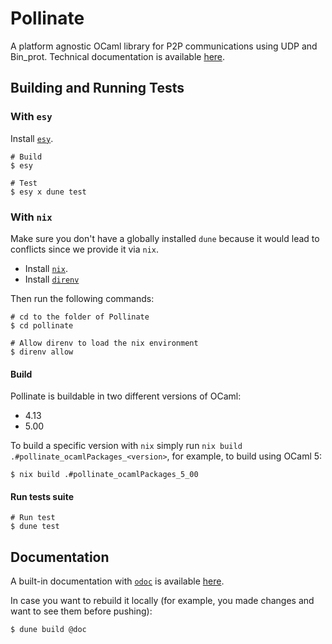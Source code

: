 # Pollinate

A platform agnostic OCaml library for P2P communications using UDP and Bin_prot.
Technical documentation is available [here](https://marigold-dev.github.io/pollinate/).

## Building and Running Tests

### With `esy`

Install [`esy`](https://esy.sh/).

```shell script
# Build
$ esy

# Test
$ esy x dune test
```

### With `nix`

Make sure you don't have a globally installed `dune` because it would
lead to conflicts since we provide it via `nix`.

- Install [`nix`](https://nixos.org/download.html).
- Install [`direnv`](https://direnv.net/docs/installation.html)

Then run the following commands:

```shell script
# cd to the folder of Pollinate
$ cd pollinate

# Allow direnv to load the nix environment
$ direnv allow
```

#### Build

Pollinate is buildable in two different versions of OCaml:

- 4.13
- 5.00

To build a specific version with `nix` simply run `nix build .#pollinate_ocamlPackages_<version>`, for example, to build using OCaml 5:

```shell script
$ nix build .#pollinate_ocamlPackages_5_00
```

#### Run tests suite

```
# Run test
$ dune test
```

## Documentation

A built-in documentation with [`odoc`](https://github.com/ocaml/odoc) is available [here](https://marigold-dev.github.io/pollinate/).

In case you want to rebuild it locally (for example, you made changes and want to see them before pushing):

```shell script
$ dune build @doc
```
